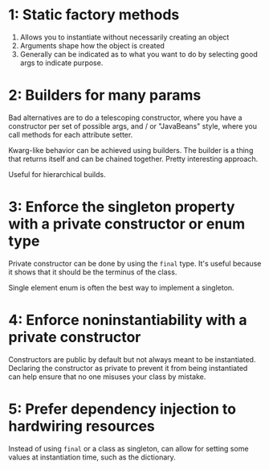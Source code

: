 # 1: Static factory methods

1. Allows you to instantiate without necessarily creating an object
2. Arguments shape how the object is created
3. Generally can be indicated as to what you want to do by selecting good args
   to indicate purpose.

# 2: Builders for many params

Bad alternatives are to do a telescoping constructor, where you have
a constructor per set of possible args, and / or "JavaBeans" style, where you
call methods for each attribute setter.

Kwarg-like behavior can be achieved using builders. The builder is a thing that
returns itself and can be chained together. Pretty interesting approach.

Useful for hierarchical builds.

# 3: Enforce the singleton property with a private constructor or enum type

Private constructor can be done by using the `final` type. It's useful because
it shows that it should be the terminus of the class.

Single element enum is often the best way to implement a singleton.


# 4: Enforce noninstantiability with a private constructor

Constructors are public by default but not always meant to be instantiated.
Declaring the constructor as private to prevent it from being instantiated can
help ensure that no one misuses your class by mistake.

# 5: Prefer dependency injection to hardwiring resources

Instead of using `final` or a class as singleton, can allow for setting some
values at instantiation time, such as the dictionary.
